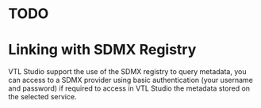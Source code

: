 # TODO
# Linking with SDMX Registry
VTL Studio support the use of the SDMX registry to query metadata, you can access to a SDMX provider using basic authentication (your username and password) if required to access in VTL Studio the metadata stored on the selected service.